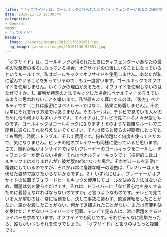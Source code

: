 ```yaml
---
title: "「オフサイド」は、ゴールキックが得られたときにディフェンダーがあなたの最初の攻撃者の後ろに立っている場合、オフサイドの位置にいることになっているというルールです。"
date: 2019-11-30 19:30:44
categories:
- General
tags:
- "オフサイド"
header:
  image: /assets/images/20191130192651.jpg
  og_image: /assets/images/20191130192651.jpg
---
```


「オフサイド」は、ゴールキックが得られたときにディフェンダーがあなたの最初の攻撃者の後ろに立っている場合、オフサイドの位置にいることになっているというルールです。私はゴールキックでオフサイドを使用しません。あなたが私に望んでいることを知っているので、もう一度言います。ゴールキックでオフサイドを使用しません。いくつかの理由があるため、オフサイドを使用しないのはなぜですか。1。審判が特定の方法でキックした場合にペナルティーを与えているように思われないことを嫌います。私が最もよく耳にするのは、「後方」ペナルティです（これは厳密にはペナルティではなく、結果に影響しません）。それは単にそれを行う方法ではありません。そのルールは、テレビで見ている人々のために他の何よりも多いようです。それはまさにテレビで見ている人々が望むものです。ゴールキックはゴールキックになります！そのような複雑なルールで二度目に彼らにそれを与えないでください。それは彼らと彼らの視聴者にとってとても面倒、時間、トラブル、そして費用です。何も問題なく何度も使ってきたので、気になりません。ピッチの他のプレイヤーも同様に使っていると思います。さて、審判が私がオンサイドではないプレーヤーのゴールキックをコールし、ディフェンダーが走らない場合、それはペナルティーキックです（技術的にはゴールキックではありませんが）彼が腹ne位になった場合。それがルールを非常に複雑にしているのですが、それが非常に複雑な唯一の理由は、「レフリーは人を伏せた姿勢で蹴りたがらないからです」。 2.）いずれにせよ、プレーヤーがオフサイドの位置でフォワードヒールキックを使用してゴールを決める方法はないため、問題は気を散らすだけです。それは、ドライバーに「なぜ着心地を良くするために着替えなければならないのですか」と言うようなものです。テレビで見ている人が望むのは、常に宿題をし、決して事故に遭わず、飲酒運転をしたことがない、誰かを殺したことがない、何かで逮捕されたことがない、または有罪判決を受けたことがないドライバーです犯罪。テレビで見る人は、常に宿題をするドライバーを求めています。オフサイドでも同じです。それがそんなに簡単だったら、誰もがいつもそれを使うでしょう。 「オフサイド」と言うのはもっと複雑です。
